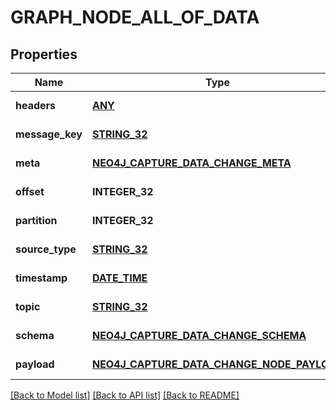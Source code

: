 # GRAPH_NODE_ALL_OF_DATA

## Properties
Name | Type | Description | Notes
------------ | ------------- | ------------- | -------------
**headers** | [**ANY**](.md) |  | [default to null]
**message_key** | [**STRING_32**](STRING_32.md) |  | [default to null]
**meta** | [**NEO4J_CAPTURE_DATA_CHANGE_META**](Neo4jCaptureDataChange_meta.md) |  | [default to null]
**offset** | **INTEGER_32** |  | [default to null]
**partition** | **INTEGER_32** |  | [default to null]
**source_type** | [**STRING_32**](STRING_32.md) |  | [default to null]
**timestamp** | [**DATE_TIME**](DATE_TIME.md) |  | [default to null]
**topic** | [**STRING_32**](STRING_32.md) |  | [default to null]
**schema** | [**NEO4J_CAPTURE_DATA_CHANGE_SCHEMA**](Neo4jCaptureDataChange_schema.md) |  | [default to null]
**payload** | [**NEO4J_CAPTURE_DATA_CHANGE_NODE_PAYLOAD**](Neo4jCaptureDataChangeNodePayload.md) |  | [default to null]

[[Back to Model list]](../README.md#documentation-for-models) [[Back to API list]](../README.md#documentation-for-api-endpoints) [[Back to README]](../README.md)


